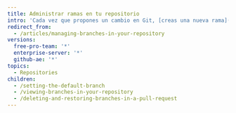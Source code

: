 ```yaml
---
title: Administrar ramas en tu repositorio
intro: 'Cada vez que propones un cambio en Git, [creas una nueva rama](/articles/creating-and-deleting-branches-within-your-repository/). La administración de ramas es una parte importante del flujo de trabajo de Git. Después de algún tiempo, tu lista de ramas puede crecer, por lo que es una buena idea eliminar las ramas fusionadas o antiguas.'
redirect_from:
  - /articles/managing-branches-in-your-repository
versions:
  free-pro-team: '*'
  enterprise-server: '*'
  github-ae: '*'
topics:
  - Repositories
children:
  - /setting-the-default-branch
  - /viewing-branches-in-your-repository
  - /deleting-and-restoring-branches-in-a-pull-request
---
```


